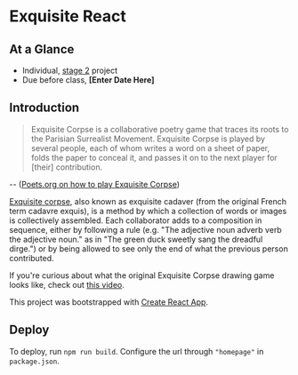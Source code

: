 # Exquisite React

## At a Glance
- Individual, [stage 2](https://github.com/Ada-Developers-Academy/pedagogy/blob/master/classroom/rule-of-three.md#stage-2) project
- Due before class, **[Enter Date Here]**

## Introduction

> Exquisite Corpse is a collaborative poetry game that traces its roots to the Parisian Surrealist Movement. Exquisite Corpse is played by several people, each of whom writes a word on a sheet of paper, folds the paper to conceal it, and passes it on to the next player for [their] contribution.

-- ([Poets.org on how to play Exquisite Corpse](https://www.poets.org/poetsorg/text/play-exquisite-corpse))

[Exquisite corpse](https://en.wikipedia.org/wiki/Exquisite_corpse), also known as exquisite cadaver (from the original French term cadavre exquis), is a method by which a collection of words or images is collectively assembled. Each collaborator adds to a composition in sequence, either by following a rule (e.g. "The adjective noun adverb verb the adjective noun." as in "The green duck sweetly sang the dreadful dirge.") or by being allowed to see only the end of what the previous person contributed.

If you're curious about what the original Exquisite Corpse drawing game looks like, check out [this video](https://www.youtube.com/watch?v=py_xXvJoYcQ).

This project was bootstrapped with [Create React App](https://github.com/facebook/create-react-app).

## Deploy

To deploy, run `npm run build`. Configure the url through `"homepage"` in `package.json`.

